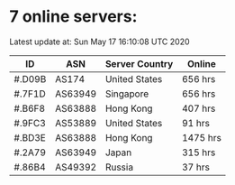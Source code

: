 # 7 online servers:

Latest update at: Sun May 17 16:10:08 UTC 2020

| ID | ASN | Server Country | Online |
| -- | --- | -------------- | ------ |
| #.D09B | AS174 | United States | 656 hrs |
| #.7F1D | AS63949 | Singapore | 656 hrs |
| #.B6F8 | AS63888 | Hong Kong | 407 hrs |
| #.9FC3 | AS53889 | United States | 91 hrs |
| #.BD3E | AS63888 | Hong Kong | 1475 hrs |
| #.2A79 | AS63949 | Japan | 315 hrs |
| #.86B4 | AS49392 | Russia | 37 hrs |

